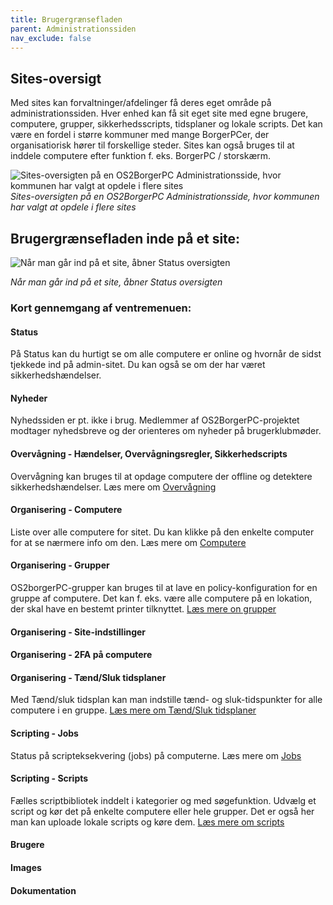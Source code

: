 ```yaml
---
title: Brugergrænsefladen
parent: Administrationssiden
nav_exclude: false
---
```


## Sites-oversigt
Med sites kan forvaltninger/afdelinger få deres eget område på administrationssiden. Hver enhed kan få sit eget site med egne brugere, computere, grupper, sikkerhedsscripts, tidsplaner og lokale scripts. Det kan være en fordel i større kommuner med mange BorgerPCer, der organisatiorisk hører til forskellige steder. Sites kan også bruges til at inddele computere efter funktion f. eks. BorgerPC / storskærm. 

![Sites-oversigten på en OS2BorgerPC Administrationsside, hvor kommunen har valgt at opdele i flere sites](https://github.com/user-attachments/assets/32e60049-84c3-4726-bc35-5b5daf067ddb)
*Sites-oversigten på en OS2BorgerPC Administrationsside, hvor kommunen har valgt at opdele i flere sites*

## Brugergrænsefladen inde på et site:
![Når man går ind på et site, åbner Status oversigten](https://github.com/user-attachments/assets/5350ba0a-3c1c-4ede-961c-c74dfa6f3fe2)

*Når man går ind på et site, åbner Status oversigten*

### Kort gennemgang af ventremenuen:

#### Status
På Status kan du hurtigt se om alle computere er online og hvornår de sidst tjekkede ind på admin-sitet. Du kan også se om der har været sikkerhedshændelser. 

#### Nyheder
Nyhedssiden er pt. ikke i brug. Medlemmer af OS2BorgerPC-projektet modtager nyhedsbreve og der orienteres om nyheder på brugerklubmøder.

#### Overvågning - Hændelser, Overvågningsregler, Sikkerhedscripts
Overvågning kan bruges til at opdage computere der offline og detektere sikkerhedshændelser. Læs mere om [Overvågning](https://os2borgerpc.github.io/os2borgerpc-docs/docs/manual/administrationssiden/overv%C3%A5gning.html)

#### Organisering - Computere
Liste over alle computere for sitet. Du kan klikke på den enkelte computer for at se nærmere info om den. Læs mere om [Computere](https://os2borgerpc.github.io/os2borgerpc-docs/docs/manual/administrationssiden/computere.html)

#### Organisering - Grupper
OS2borgerPC-grupper kan bruges til at lave en policy-konfiguration for en gruppe af computere. Det kan f. eks. være alle computere på en lokation, der skal have en bestemt printer tilknyttet.
[Læs mere on grupper](https://os2borgerpc.github.io/os2borgerpc-docs/docs/manual/administrationssiden/grupper.html)

#### Organisering - Site-indstillinger

#### Organisering - 2FA på computere

#### Organisering - Tænd/Sluk tidsplaner
Med Tænd/sluk tidsplan kan man indstille tænd- og sluk-tidspunkter for alle computere i en gruppe. [Læs mere om Tænd/Sluk tidsplaner](https://os2borgerpc.github.io/os2borgerpc-docs/docs/manual/administrationssiden/t%C3%A6nd_sluk_tidsplan.html)

#### Scripting - Jobs
Status på scripteksekvering (jobs) på computerne. Læs mere om [Jobs](https://os2borgerpc.github.io/os2borgerpc-docs/docs/manual/administrationssiden/jobs.html)

#### Scripting - Scripts
Fælles scriptbibliotek inddelt i kategorier og med søgefunktion. Udvælg et script og kør det på enkelte computere eller hele grupper. Det er også her man kan uploade lokale scripts og køre dem. [Læs mere om scripts](https://os2borgerpc.github.io/os2borgerpc-docs/docs/manual/administrationssiden/scripts.html)

#### Brugere

#### Images

#### Dokumentation





